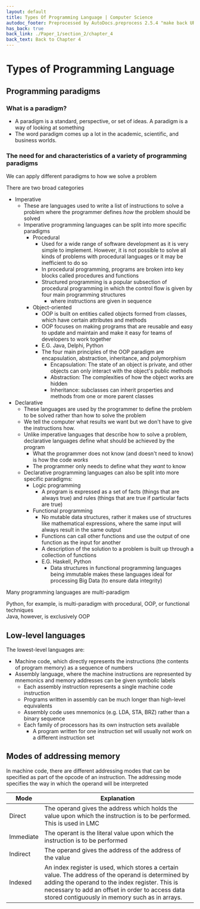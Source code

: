 ```yaml
---
layout: default
title: Types Of Programming Language | Computer Science
autodoc_footer: Preprocessed by AutoDocs.preprocess 2.5.4 "make back URLs relative" ⓒ Starwort, 2020
has_back: true
back_link: ./Paper_1/section_2/chapter_4
back_text: Back to Chapter 4
---
```


# Types of Programming Language

## Programming paradigms

### What is a paradigm?

- A paradigm is a standard, perspective, or set of ideas. A paradigm is a way of looking at something
- The word paradigm comes up a lot in the academic, scientific, and business worlds.

### The need for and characteristics of a variety of programming paradigms

We can apply different paradigms to how we solve a problem

There are two broad categories

- Imperative
  - These are languages used to write a list of instructions to solve a problem where the programmer defines *how* the problem should be solved
  - Imperative programming languages can be split into more specific paradigms
    - Procedural
      - Used for a wide range of software development as it is very simple to implement. However, it is not possible to solve all kinds of problems with procedural languages or it may be inefficient to do so
      - In procedural programming, programs are broken into key blocks called procedures and functions
      - Structured programming is a popular subsection of procedural programming in which the control flow is given by four main programming structures
        - where instructions are given in sequence
    - Object-oriented
      - OOP is built on entities called objects formed from classes, which have certain attributes and methods
      - OOP focuses on making programs that are reusable and easy to update and maintain and make it easy for teams of developers to work together
      - E.G. Java, Delphi, Python
      - The four main principles of the OOP paradigm are encapsulation, abstraction, inheritance, and polymorphism
        - Encapsulation: The state of an object is private, and other objects can only interact with the object's public methods
        - Abstraction: The complexities of how the object works are hidden
        - Inheritance: subclasses can inherit properties and methods from one or more parent classes
- Declarative
  - These languages are used by the programmer to define the problem to be solved rather than how to solve the problem
  - We tell the computer what results we want but we don't have to give the instructions how.
  - Unlike imperative languages that describe how to solve a problem, declarative languages define what should be achieved by the program
    - What the programmer does not know (and doesn't need to know) is how the code *works*
    - The programmer only needs to define what they *want* to know
  - Declarative programming languages can also be split into more specific paradigms:
    - Logic programming
      - A program is expressed as a set of facts (things that are always true) and rules (things that are true if particular facts are true)
    - Functional programming
      - No mutable data structures, rather it makes use of structures like mathematical expressions, where the same input will always result in the same output
      - Functions can call other functions and use the output of one function as the input for another
      - A description of the solution to a problem is built up through a collection of functions
      - E.G. Haskell, Python
        - Data structures in functional programming languages being immutable makes these languages ideal for processing Big Data (to ensure data integrity)

Many programming languages are multi-paradigm

Python, for example, is multi-paradigm with procedural, OOP, or functional techniques  
Java, however, is exclusively OOP

## Low-level languages

The lowest-level languages are:

- Machine code, which directly represents the instructions (the contents of program memory) as a sequence of numbers
- Assembly language, where the machine instructions are represented by mnemonics and memory addresses can be given symbolic labels
  - Each assembly instruction represents a single machine code instruction
  - Programs written in assembly can be much longer than high-level equivalents
  - Assembly code uses mnemonics (e.g. LDA, STA, BRZ) rather than a binary sequence
  - Each family of processors has its own instruction sets available
    - A program written for one instruction set will usually not work on a different instruction set

## Modes of addressing memory

In machine code, there are different addressing modes that can be specified as part of the opcode of an instruction. The addressing mode specifies the way in which the operand will be interpreted

| Mode      | Explanation                                                                                                                                                                                                                                                |
| --------- | ---------------------------------------------------------------------------------------------------------------------------------------------------------------------------------------------------------------------------------------------------------- |
| Direct    | The operand gives the address which holds the value upon which the instruction is to be performed. This is used in LMC                                                                                                                                     |
| Immediate | The operant is the literal value upon which the instruction is to be performed                                                                                                                                                                             |
| Indirect  | The operand gives the address of the address of the value                                                                                                                                                                                                  |
| Indexed   | An index register is used, which stores a certain value. The address of the operand is determined by adding the operand to the index register. This is necessary to add an offset in order to access data stored contiguously in memory such as in arrays. |
